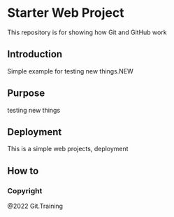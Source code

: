 # Starter Web Project

This repository is for showing how Git and GitHub work

## Introduction

Simple example for testing new things.NEW
## Purpose
testing new things

## Deployment
This is a simple web projects, deployment

## How to

### Copyright

@2022 Git.Training